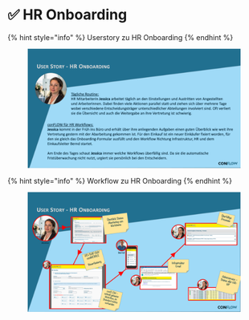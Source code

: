 # ✅ HR Onboarding

{% hint style="info" %}
Userstory zu HR Onboarding
{% endhint %}

<figure><img src="../../.gitbook/assets/Folie5 (2).png" alt=""><figcaption></figcaption></figure>

{% hint style="info" %}
Workflow zu HR Onboarding
{% endhint %}

<figure><img src="../../.gitbook/assets/Folie6 (2).png" alt=""><figcaption></figcaption></figure>

